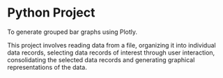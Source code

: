 # Python Project
To generate grouped bar graphs using Plotly.

This project involves reading data from a file, organizing it into individual data records, selecting data records of interest through user interaction, consolidating the selected data records and generating graphical representations of the data.
